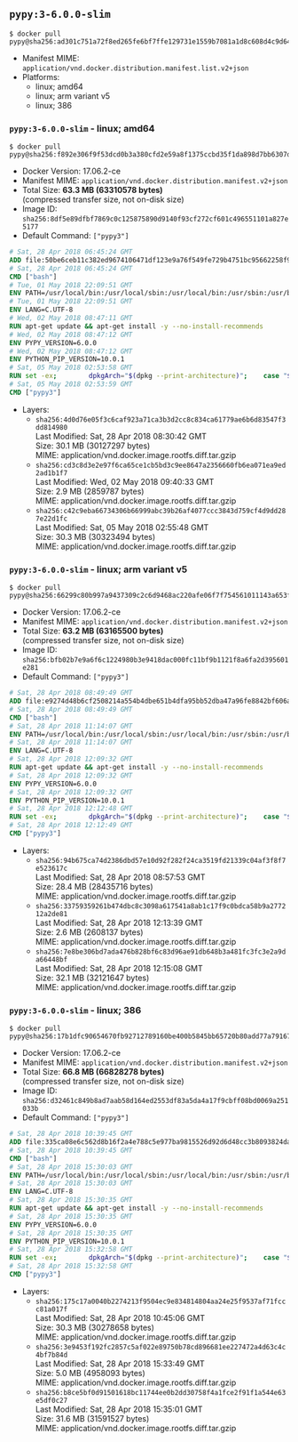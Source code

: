 ## `pypy:3-6.0.0-slim`

```console
$ docker pull pypy@sha256:ad301c751a72f8ed265fe6bf7ffe129731e1559b7081a1d8c608d4c9d645bc15
```

-	Manifest MIME: `application/vnd.docker.distribution.manifest.list.v2+json`
-	Platforms:
	-	linux; amd64
	-	linux; arm variant v5
	-	linux; 386

### `pypy:3-6.0.0-slim` - linux; amd64

```console
$ docker pull pypy@sha256:f892e306f9f53dcd0b3a380cfd2e59a8f1375ccbd35f1da898d7bb6307db1d6c
```

-	Docker Version: 17.06.2-ce
-	Manifest MIME: `application/vnd.docker.distribution.manifest.v2+json`
-	Total Size: **63.3 MB (63310578 bytes)**  
	(compressed transfer size, not on-disk size)
-	Image ID: `sha256:8df5e89dfbf7869c0c125875890d9140f93cf272cf601c496551101a827e5177`
-	Default Command: `["pypy3"]`

```dockerfile
# Sat, 28 Apr 2018 06:45:24 GMT
ADD file:50be6ceb11c382ed9674106471df123e9a76f549fe729b4751bc95662258f9e0 in / 
# Sat, 28 Apr 2018 06:45:24 GMT
CMD ["bash"]
# Tue, 01 May 2018 22:09:51 GMT
ENV PATH=/usr/local/bin:/usr/local/sbin:/usr/local/bin:/usr/sbin:/usr/bin:/sbin:/bin
# Tue, 01 May 2018 22:09:51 GMT
ENV LANG=C.UTF-8
# Wed, 02 May 2018 08:47:11 GMT
RUN apt-get update && apt-get install -y --no-install-recommends 		ca-certificates 		libexpat1 		libffi6 		libgdbm3 		libsqlite3-0 	&& rm -rf /var/lib/apt/lists/*
# Wed, 02 May 2018 08:47:12 GMT
ENV PYPY_VERSION=6.0.0
# Wed, 02 May 2018 08:47:12 GMT
ENV PYTHON_PIP_VERSION=10.0.1
# Sat, 05 May 2018 02:53:58 GMT
RUN set -ex; 		dpkgArch="$(dpkg --print-architecture)"; 	case "${dpkgArch##*-}" in 		amd64) pypyArch='linux64'; sha256='4cfffa292b9ef34bb6ba39cdbaa196c5c5cbbc5aa3faaa157cf45d7e34027048' ;; 		armel) pypyArch='linux-armel'; sha256='6a6888a55192f58594838b8b3d2e7daaad43d3bf4293afab3dd8987d0bbd1124' ;; 		i386) pypyArch='linux32'; sha256='b04eeee5160e6cb5f8962de80f077ea1dc7be34e77d74bf075519c23603f5ff9' ;; 		*) echo >&2 "error: current architecture ($dpkgArch) does not have a corresponding PyPy $PYPY_VERSION binary release"; exit 1 ;; 	esac; 		fetchDeps=' 		bzip2 		wget 	'; 	apt-get update && apt-get install -y $fetchDeps --no-install-recommends && rm -rf /var/lib/apt/lists/*; 		wget -O pypy.tar.bz2 "https://bitbucket.org/pypy/pypy/downloads/pypy3-v${PYPY_VERSION}-${pypyArch}.tar.bz2"; 	echo "$sha256 *pypy.tar.bz2" | sha256sum -c; 	tar -xjC /usr/local --strip-components=1 -f pypy.tar.bz2; 	find /usr/local/lib-python -depth -type d -a \( -name test -o -name tests \) -exec rm -rf '{}' +; 	rm pypy.tar.bz2; 		pypy3 --version; 		wget -O get-pip.py 'https://bootstrap.pypa.io/get-pip.py'; 		pypy3 get-pip.py 		--disable-pip-version-check 		--no-cache-dir 		"pip==$PYTHON_PIP_VERSION" 	; 	pip --version; 		rm -f get-pip.py; 		apt-get purge -y --auto-remove $fetchDeps
# Sat, 05 May 2018 02:53:59 GMT
CMD ["pypy3"]
```

-	Layers:
	-	`sha256:4d0d76e05f3c6caf923a71ca3b3d2cc8c834ca61779ae6b6d83547f3dd814980`  
		Last Modified: Sat, 28 Apr 2018 08:30:42 GMT  
		Size: 30.1 MB (30127297 bytes)  
		MIME: application/vnd.docker.image.rootfs.diff.tar.gzip
	-	`sha256:cd3c8d3e2e97f6ca65ce1cb5bd3c9ee8647a2356660fb6ea071ea9ed2ad1b1f7`  
		Last Modified: Wed, 02 May 2018 09:40:33 GMT  
		Size: 2.9 MB (2859787 bytes)  
		MIME: application/vnd.docker.image.rootfs.diff.tar.gzip
	-	`sha256:c42c9eba66734306b66999abc39b26af4077ccc3843d759cf4d9dd287e22d1fc`  
		Last Modified: Sat, 05 May 2018 02:55:48 GMT  
		Size: 30.3 MB (30323494 bytes)  
		MIME: application/vnd.docker.image.rootfs.diff.tar.gzip

### `pypy:3-6.0.0-slim` - linux; arm variant v5

```console
$ docker pull pypy@sha256:66299c80b997a9437309c2c6d9468ac220afe06f7f754561011143a653f550c1
```

-	Docker Version: 17.06.2-ce
-	Manifest MIME: `application/vnd.docker.distribution.manifest.v2+json`
-	Total Size: **63.2 MB (63165500 bytes)**  
	(compressed transfer size, not on-disk size)
-	Image ID: `sha256:bfb02b7e9a6f6c1224980b3e9418dac000fc11bf9b1121f8a6fa2d395601e281`
-	Default Command: `["pypy3"]`

```dockerfile
# Sat, 28 Apr 2018 08:49:49 GMT
ADD file:e9274d48b6cf2508214a554b4dbe651b4dfa95bb52dba47a96fe8842bf606a87 in / 
# Sat, 28 Apr 2018 08:49:49 GMT
CMD ["bash"]
# Sat, 28 Apr 2018 11:14:07 GMT
ENV PATH=/usr/local/bin:/usr/local/sbin:/usr/local/bin:/usr/sbin:/usr/bin:/sbin:/bin
# Sat, 28 Apr 2018 11:14:07 GMT
ENV LANG=C.UTF-8
# Sat, 28 Apr 2018 12:09:32 GMT
RUN apt-get update && apt-get install -y --no-install-recommends 		ca-certificates 		libexpat1 		libffi6 		libgdbm3 		libsqlite3-0 	&& rm -rf /var/lib/apt/lists/*
# Sat, 28 Apr 2018 12:09:32 GMT
ENV PYPY_VERSION=6.0.0
# Sat, 28 Apr 2018 12:09:32 GMT
ENV PYTHON_PIP_VERSION=10.0.1
# Sat, 28 Apr 2018 12:12:48 GMT
RUN set -ex; 		dpkgArch="$(dpkg --print-architecture)"; 	case "${dpkgArch##*-}" in 		amd64) pypyArch='linux64'; sha256='4cfffa292b9ef34bb6ba39cdbaa196c5c5cbbc5aa3faaa157cf45d7e34027048' ;; 		armel) pypyArch='linux-armel'; sha256='6a6888a55192f58594838b8b3d2e7daaad43d3bf4293afab3dd8987d0bbd1124' ;; 		i386) pypyArch='linux32'; sha256='b04eeee5160e6cb5f8962de80f077ea1dc7be34e77d74bf075519c23603f5ff9' ;; 		*) echo >&2 "error: current architecture ($dpkgArch) does not have a corresponding PyPy $PYPY_VERSION binary release"; exit 1 ;; 	esac; 		fetchDeps=' 		bzip2 		wget 	'; 	apt-get update && apt-get install -y $fetchDeps --no-install-recommends && rm -rf /var/lib/apt/lists/*; 		wget -O pypy.tar.bz2 "https://bitbucket.org/pypy/pypy/downloads/pypy3-v${PYPY_VERSION}-${pypyArch}.tar.bz2"; 	echo "$sha256 *pypy.tar.bz2" | sha256sum -c; 	tar -xjC /usr/local --strip-components=1 -f pypy.tar.bz2; 	rm pypy.tar.bz2; 		pypy3 --version; 		wget -O get-pip.py 'https://bootstrap.pypa.io/get-pip.py'; 		pypy3 get-pip.py 		--disable-pip-version-check 		--no-cache-dir 		"pip==$PYTHON_PIP_VERSION" 	; 	pip --version; 		rm -f get-pip.py; 		apt-get purge -y --auto-remove $fetchDeps
# Sat, 28 Apr 2018 12:12:49 GMT
CMD ["pypy3"]
```

-	Layers:
	-	`sha256:94b675ca74d2386dbd57e10d92f282f24ca3519fd21339c04af3f8f7e523617c`  
		Last Modified: Sat, 28 Apr 2018 08:57:53 GMT  
		Size: 28.4 MB (28435716 bytes)  
		MIME: application/vnd.docker.image.rootfs.diff.tar.gzip
	-	`sha256:33759359261b474dbc8c3098a617541a8ab1c17f9c0bdca58b9a277212a2de81`  
		Last Modified: Sat, 28 Apr 2018 12:13:39 GMT  
		Size: 2.6 MB (2608137 bytes)  
		MIME: application/vnd.docker.image.rootfs.diff.tar.gzip
	-	`sha256:7e8be306bd7ada476b828bf6c83d96ae91db648b3a481fc3fc3e2a9da66448bf`  
		Last Modified: Sat, 28 Apr 2018 12:15:08 GMT  
		Size: 32.1 MB (32121647 bytes)  
		MIME: application/vnd.docker.image.rootfs.diff.tar.gzip

### `pypy:3-6.0.0-slim` - linux; 386

```console
$ docker pull pypy@sha256:17b1dfc90654670fb92712789160be400b5845bb65720b80add77a7916770870
```

-	Docker Version: 17.06.2-ce
-	Manifest MIME: `application/vnd.docker.distribution.manifest.v2+json`
-	Total Size: **66.8 MB (66828278 bytes)**  
	(compressed transfer size, not on-disk size)
-	Image ID: `sha256:d32461c849b8ad7aab58d164ed2553df83a5da4a17f9cbff08bd0069a251033b`
-	Default Command: `["pypy3"]`

```dockerfile
# Sat, 28 Apr 2018 10:39:45 GMT
ADD file:335ca08e6c562d8b16f2a4e788c5e977ba9815526d92d6d48cc3b8093824da2d in / 
# Sat, 28 Apr 2018 10:39:45 GMT
CMD ["bash"]
# Sat, 28 Apr 2018 15:30:03 GMT
ENV PATH=/usr/local/bin:/usr/local/sbin:/usr/local/bin:/usr/sbin:/usr/bin:/sbin:/bin
# Sat, 28 Apr 2018 15:30:03 GMT
ENV LANG=C.UTF-8
# Sat, 28 Apr 2018 15:30:35 GMT
RUN apt-get update && apt-get install -y --no-install-recommends 		ca-certificates 		libexpat1 		libffi6 		libgdbm3 		libsqlite3-0 	&& rm -rf /var/lib/apt/lists/*
# Sat, 28 Apr 2018 15:30:35 GMT
ENV PYPY_VERSION=6.0.0
# Sat, 28 Apr 2018 15:30:35 GMT
ENV PYTHON_PIP_VERSION=10.0.1
# Sat, 28 Apr 2018 15:32:58 GMT
RUN set -ex; 		dpkgArch="$(dpkg --print-architecture)"; 	case "${dpkgArch##*-}" in 		amd64) pypyArch='linux64'; sha256='4cfffa292b9ef34bb6ba39cdbaa196c5c5cbbc5aa3faaa157cf45d7e34027048' ;; 		armel) pypyArch='linux-armel'; sha256='6a6888a55192f58594838b8b3d2e7daaad43d3bf4293afab3dd8987d0bbd1124' ;; 		i386) pypyArch='linux32'; sha256='b04eeee5160e6cb5f8962de80f077ea1dc7be34e77d74bf075519c23603f5ff9' ;; 		*) echo >&2 "error: current architecture ($dpkgArch) does not have a corresponding PyPy $PYPY_VERSION binary release"; exit 1 ;; 	esac; 		fetchDeps=' 		bzip2 		wget 	'; 	apt-get update && apt-get install -y $fetchDeps --no-install-recommends && rm -rf /var/lib/apt/lists/*; 		wget -O pypy.tar.bz2 "https://bitbucket.org/pypy/pypy/downloads/pypy3-v${PYPY_VERSION}-${pypyArch}.tar.bz2"; 	echo "$sha256 *pypy.tar.bz2" | sha256sum -c; 	tar -xjC /usr/local --strip-components=1 -f pypy.tar.bz2; 	rm pypy.tar.bz2; 		pypy3 --version; 		wget -O get-pip.py 'https://bootstrap.pypa.io/get-pip.py'; 		pypy3 get-pip.py 		--disable-pip-version-check 		--no-cache-dir 		"pip==$PYTHON_PIP_VERSION" 	; 	pip --version; 		rm -f get-pip.py; 		apt-get purge -y --auto-remove $fetchDeps
# Sat, 28 Apr 2018 15:32:58 GMT
CMD ["pypy3"]
```

-	Layers:
	-	`sha256:175c17a0040b2274213f9504ec9e834814804aa24e25f9537af71fccc81a017f`  
		Last Modified: Sat, 28 Apr 2018 10:45:06 GMT  
		Size: 30.3 MB (30278658 bytes)  
		MIME: application/vnd.docker.image.rootfs.diff.tar.gzip
	-	`sha256:3e9453f192fc2857c5af022e89750b78cd896681ee227472a4d63c4c4bf7b84d`  
		Last Modified: Sat, 28 Apr 2018 15:33:49 GMT  
		Size: 5.0 MB (4958093 bytes)  
		MIME: application/vnd.docker.image.rootfs.diff.tar.gzip
	-	`sha256:b8ce5bf0d91501618bc11744ee0b2dd30758f4a1fce2f91f1a544e63e5df0c27`  
		Last Modified: Sat, 28 Apr 2018 15:35:01 GMT  
		Size: 31.6 MB (31591527 bytes)  
		MIME: application/vnd.docker.image.rootfs.diff.tar.gzip
